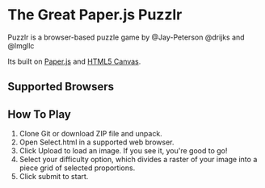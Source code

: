 # The Great Paper.js Puzzlr


Puzzlr is a browser-based puzzle game by @Jay-Peterson @drijks and @lmgllc

Its built on [Paper.js](http://paperjs.org/about/) and [HTML5 Canvas](https://developer.mozilla.org/en-US/docs/Web/API/Canvas_API).

## Supported Browsers



## How To Play

1. Clone Git or download ZIP file and unpack.
2. Open Select.html in a supported web browser.
3. Click Upload to load an image. If you see it, you're good to go!
4. Select your difficulty option, which divides a raster of your image into a piece grid of selected proportions.
5. Click submit to start.


